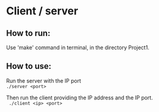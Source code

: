 # Client / server 

## How to run: 
Use 'make' command in terminal, in the directory Project1. 


## How to use: 
Run the server with the IP port \
``` ./server <port> ```

Then run the client providing the IP address and the IP port. \
``` ./client <ip> <port>```